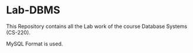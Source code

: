 # Lab-DBMS
This Repository contains all the Lab work of the course Database Systems (CS-220).

MySQL Format is used.
